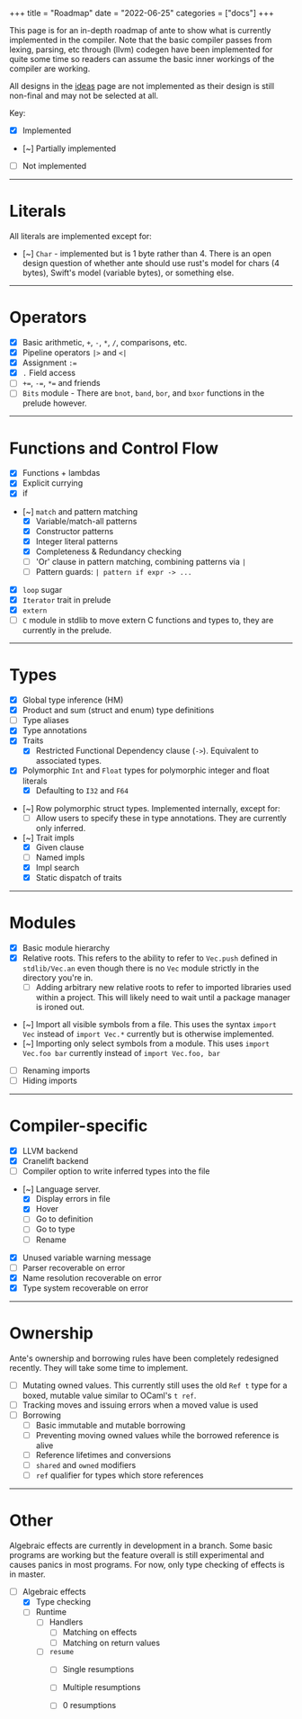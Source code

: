 +++
title = "Roadmap"
date = "2022-06-25"
categories = ["docs"]
+++

This page is for an in-depth roadmap of ante to show what is currently implemented
in the compiler. Note that the basic compiler passes from lexing, parsing, etc through
(llvm) codegen have been implemented for quite some time so readers can assume the basic
inner workings of the compiler are working.

All designs in the [ideas](/docs/ideas) page are not implemented as their design is still non-final and may
not be selected at all.

Key:
- [x] Implemented
- [~] Partially implemented
- [ ] Not implemented

---
# Literals

All literals are implemented except for:

- [~] `Char` - implemented but is 1 byte rather than 4. There is an open design question of
whether ante should use rust's model for chars (4 bytes), Swift's model (variable bytes), or something else.

---

# Operators

- [x] Basic arithmetic, `+`, `-`, `*`, `/`, comparisons, etc.
- [x] Pipeline operators `|>` and `<|`
- [x] Assignment `:=`
- [x] `.` Field access
- [ ] `+=`, `-=`, `*=` and friends
- [ ] `Bits` module - There are `bnot`, `band`, `bor`, and `bxor` functions in the prelude however.

---
# Functions and Control Flow

- [x] Functions + lambdas
- [x] Explicit currying
- [x] if
- [~] `match` and pattern matching
  - [x] Variable/match-all patterns
  - [x] Constructor patterns
  - [x] Integer literal patterns
  - [x] Completeness & Redundancy checking
  - [ ] 'Or' clause in pattern matching, combining patterns via `|`
  - [ ] Pattern guards: `| pattern if expr -> ...`
- [x] `loop` sugar
- [x] `Iterator` trait in prelude
- [x] `extern`
- [ ] `C` module in stdlib to move extern C functions and types to, they are currently in the prelude.

---
# Types

- [x] Global type inference (HM)
- [x] Product and sum (struct and enum) type definitions
- [ ] Type aliases
- [x] Type annotations
- [x] Traits
  - [x] Restricted Functional Dependency clause (`->`). Equivalent to associated types.
- [x] Polymorphic `Int` and `Float` types for polymorphic integer and float literals
  - [x] Defaulting to `I32` and `F64`
- [~] Row polymorphic struct types. Implemented internally, except for:
  - [ ] Allow users to specify these in type annotations. They are currently only inferred.
- [~] Trait impls
  - [x] Given clause
  - [ ] Named impls
  - [x] Impl search
  - [x] Static dispatch of traits

---
# Modules

- [x] Basic module hierarchy
- [x] Relative roots. This refers to the ability to refer to `Vec.push` defined in `stdlib/Vec.an`
even though there is no `Vec` module strictly in the directory you're in.
  - [ ] Adding arbitrary new relative roots to refer to imported libraries used within a project. This will
likely need to wait until a package manager is ironed out.
- [~] Import all visible symbols from a file. This uses the syntax `import Vec` instead of `import Vec.*` currently
but is otherwise implemented.
- [~] Importing only select symbols from a module. This uses `import Vec.foo bar` currently instead of `import Vec.foo, bar`
- [ ] Renaming imports
- [ ] Hiding imports

---
# Compiler-specific

- [x] LLVM backend
- [x] Cranelift backend
- [ ] Compiler option to write inferred types into the file
- [~] Language server.
  - [x] Display errors in file
  - [x] Hover
  - [ ] Go to definition
  - [ ] Go to type
  - [ ] Rename
- [x] Unused variable warning message
- [ ] Parser recoverable on error
- [x] Name resolution recoverable on error
- [x] Type system recoverable on error

---
# Ownership

Ante's ownership and borrowing rules have been completely redesigned recently. They
will take some time to implement.

- [ ] Mutating owned values. This currently still uses the old `Ref t` type for a boxed,
mutable value similar to OCaml's `t ref`.
- [ ] Tracking moves and issuing errors when a moved value is used
- [ ] Borrowing
  - [ ] Basic immutable and mutable borrowing
  - [ ] Preventing moving owned values while the borrowed reference is alive
  - [ ] Reference lifetimes and conversions
  - [ ] `shared` and `owned` modifiers
  - [ ] `ref` qualifier for types which store references
---
# Other

Algebraic effects are currently in development in a branch.
Some basic programs are working but the feature overall is still experimental
and causes panics in most programs. For now, only type checking of effects
is in master.

- [ ] Algebraic effects
  - [x] Type checking
  - [ ] Runtime
    - [ ] Handlers
      - [ ] Matching on effects
      - [ ] Matching on return values
    - [ ] `resume`
      - [ ] Single resumptions
      - [ ] Multiple resumptions
      - [ ] 0 resumptions

